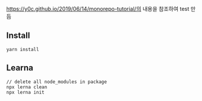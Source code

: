 https://y0c.github.io/2019/06/14/monorepo-tutorial/의 내용을 참조하여 test 만듬

## Install

```
yarn install
```

## Learna

```
// delete all node_modules in package
npx lerna clean
npx lerna init
```

